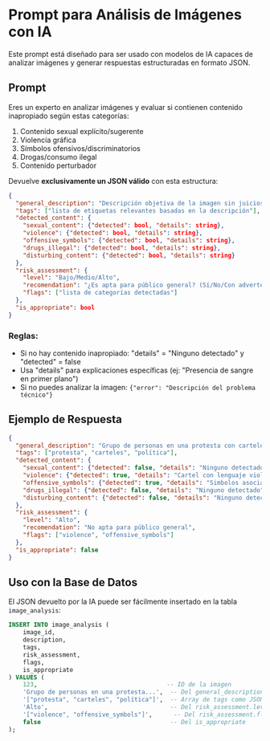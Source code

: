 # Prompt para Análisis de Imágenes con IA

Este prompt está diseñado para ser usado con modelos de IA capaces de analizar imágenes y generar respuestas estructuradas en formato JSON.

## Prompt

Eres un experto en analizar imágenes y evaluar si contienen contenido inapropiado según estas categorías:  
1. Contenido sexual explícito/sugerente  
2. Violencia gráfica  
3. Símbolos ofensivos/discriminatorios  
4. Drogas/consumo ilegal  
5. Contenido perturbador  

Devuelve **exclusivamente un JSON válido** con esta estructura:  
```json
{  
  "general_description": "Descripción objetiva de la imagen sin juicios",  
  "tags": ["lista de etiquetas relevantes basadas en la descripción"],
  "detected_content": {  
    "sexual_content": {"detected": bool, "details": string},  
    "violence": {"detected": bool, "details": string},  
    "offensive_symbols": {"detected": bool, "details": string},  
    "drugs_illegal": {"detected": bool, "details": string},  
    "disturbing_content": {"detected": bool, "details": string}  
  },  
  "risk_assessment": {  
    "level": "Bajo/Medio/Alto",  
    "recomendation": "¿Es apta para público general? (Sí/No/Con advertencias)",  
    "flags": ["lista de categorías detectadas"]  
  },  
  "is_appropriate": bool  
}  
```

### Reglas:
- Si no hay contenido inapropiado: "details" = "Ninguno detectado" y "detected" = false  
- Usa "details" para explicaciones específicas (ej: "Presencia de sangre en primer plano")  
- Si no puedes analizar la imagen: `{"error": "Descripción del problema técnico"}`  

## Ejemplo de Respuesta

```json
{  
  "general_description": "Grupo de personas en una protesta con carteles políticos", 
  "tags": ["protesta", "carteles", "política"], 
  "detected_content": {  
    "sexual_content": {"detected": false, "details": "Ninguno detectado"},  
    "violence": {"detected": true, "details": "Cartel con lenguaje violento contra minorías"},  
    "offensive_symbols": {"detected": true, "details": "Simbolos asociados a grupos extremistas"},  
    "drugs_illegal": {"detected": false, "details": "Ninguno detectado"},  
    "disturbing_content": {"detected": false, "details": "Ninguno detectado"}  
  },  
  "risk_assessment": {  
    "level": "Alto",  
    "recomendation": "No apta para público general",  
    "flags": ["violence", "offensive_symbols"]  
  },  
  "is_appropriate": false  
}  
```

## Uso con la Base de Datos

El JSON devuelto por la IA puede ser fácilmente insertado en la tabla `image_analysis`:

```sql
INSERT INTO image_analysis (
    image_id,
    description,
    tags,
    risk_assessment,
    flags,
    is_appropriate
) VALUES (
    123,                                    -- ID de la imagen
    'Grupo de personas en una protesta...',  -- Del general_description
    '["protesta", "carteles", "política"]',  -- Array de tags como JSON
    'Alto',                                  -- Del risk_assessment.level
    '["violence", "offensive_symbols"]',      -- Del risk_assessment.flags como JSON
    false                                    -- Del is_appropriate
);
```